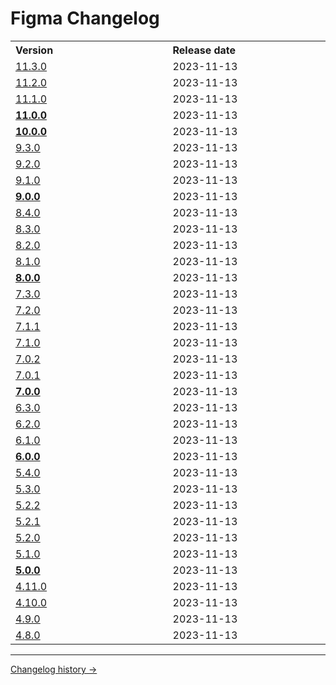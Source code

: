 # Figma Changelog

<table>
<tr><th align="left">Version</th><th align="left">Release date</th></tr>
<tr ><td width="500px"><a href='changelog-versions/11.3.0.md'>11.3.0</a></td><td width="500px">2023-11-13</td></tr>
<tr ><td width="500px"><a href='changelog-versions/11.2.0.md'>11.2.0</a></td><td width="500px">2023-11-13</td></tr>
<tr ><td width="500px"><a href='changelog-versions/11.1.0.md'>11.1.0</a></td><td width="500px">2023-11-13</td></tr>
<tr ><td width="500px"><strong><a href='changelog-versions/11.0.0.md'>11.0.0</a></strong></td><td width="500px">2023-11-13</td></tr>
<tr ><td width="500px"><strong><a href='changelog-versions/10.0.0.md'>10.0.0</a></strong></td><td width="500px">2023-11-13</td></tr>
<tr ><td width="500px"><a href='changelog-versions/9.3.0.md'>9.3.0</a></td><td width="500px">2023-11-13</td></tr>
<tr ><td width="500px"><a href='changelog-versions/9.2.0.md'>9.2.0</a></td><td width="500px">2023-11-13</td></tr>
<tr ><td width="500px"><a href='changelog-versions/9.1.0.md'>9.1.0</a></td><td width="500px">2023-11-13</td></tr>
<tr ><td width="500px"><strong><a href='changelog-versions/9.0.0.md'>9.0.0</a></strong></td><td width="500px">2023-11-13</td></tr>
<tr ><td width="500px"><a href='changelog-versions/8.4.0.md'>8.4.0</a></td><td width="500px">2023-11-13</td></tr>
<tr ><td width="500px"><a href='changelog-versions/8.3.0.md'>8.3.0</a></td><td width="500px">2023-11-13</td></tr>
<tr ><td width="500px"><a href='changelog-versions/8.2.0.md'>8.2.0</a></td><td width="500px">2023-11-13</td></tr>
<tr ><td width="500px"><a href='changelog-versions/8.1.0.md'>8.1.0</a></td><td width="500px">2023-11-13</td></tr>
<tr ><td width="500px"><strong><a href='changelog-versions/8.0.0.md'>8.0.0</a></strong></td><td width="500px">2023-11-13</td></tr>
<tr ><td width="500px"><a href='changelog-versions/7.3.0.md'>7.3.0</a></td><td width="500px">2023-11-13</td></tr>
<tr ><td width="500px"><a href='changelog-versions/7.2.0.md'>7.2.0</a></td><td width="500px">2023-11-13</td></tr>
<tr ><td width="500px"><a href='changelog-versions/7.1.1.md'>7.1.1</a></td><td width="500px">2023-11-13</td></tr>
<tr ><td width="500px"><a href='changelog-versions/7.1.0.md'>7.1.0</a></td><td width="500px">2023-11-13</td></tr>
<tr ><td width="500px"><a href='changelog-versions/7.0.2.md'>7.0.2</a></td><td width="500px">2023-11-13</td></tr>
<tr ><td width="500px"><a href='changelog-versions/7.0.1.md'>7.0.1</a></td><td width="500px">2023-11-13</td></tr>
<tr ><td width="500px"><strong><a href='changelog-versions/7.0.0.md'>7.0.0</a></strong></td><td width="500px">2023-11-13</td></tr>
<tr ><td width="500px"><a href='changelog-versions/6.3.0.md'>6.3.0</a></td><td width="500px">2023-11-13</td></tr>
<tr ><td width="500px"><a href='changelog-versions/6.2.0.md'>6.2.0</a></td><td width="500px">2023-11-13</td></tr>
<tr ><td width="500px"><a href='changelog-versions/6.1.0.md'>6.1.0</a></td><td width="500px">2023-11-13</td></tr>
<tr ><td width="500px"><strong><a href='changelog-versions/6.0.0.md'>6.0.0</a></strong></td><td width="500px">2023-11-13</td></tr>
<tr ><td width="500px"><a href='changelog-versions/5.4.0.md'>5.4.0</a></td><td width="500px">2023-11-13</td></tr>
<tr ><td width="500px"><a href='changelog-versions/5.3.0.md'>5.3.0</a></td><td width="500px">2023-11-13</td></tr>
<tr ><td width="500px"><a href='changelog-versions/5.2.2.md'>5.2.2</a></td><td width="500px">2023-11-13</td></tr>
<tr ><td width="500px"><a href='changelog-versions/5.2.1.md'>5.2.1</a></td><td width="500px">2023-11-13</td></tr>
<tr ><td width="500px"><a href='changelog-versions/5.2.0.md'>5.2.0</a></td><td width="500px">2023-11-13</td></tr>
<tr ><td width="500px"><a href='changelog-versions/5.1.0.md'>5.1.0</a></td><td width="500px">2023-11-13</td></tr>
<tr ><td width="500px"><strong><a href='changelog-versions/5.0.0.md'>5.0.0</a></strong></td><td width="500px">2023-11-13</td></tr>
<tr ><td width="500px"><a href='changelog-versions/4.11.0.md'>4.11.0</a></td><td width="500px">2023-11-13</td></tr>
<tr ><td width="500px"><a href='changelog-versions/4.10.0.md'>4.10.0</a></td><td width="500px">2023-11-13</td></tr>
<tr ><td width="500px"><a href='changelog-versions/4.9.0.md'>4.9.0</a></td><td width="500px">2023-11-13</td></tr>
<tr ><td width="500px"><a href='changelog-versions/4.8.0.md'>4.8.0</a></td><td width="500px">2023-11-13</td></tr>
</table>


---
[Changelog history →](https://paper.dropbox.com/doc/Changelog-Mistica-Design-System--BlDyPv0kWq8W502b64VVIPMsAQ-il1pWXaGur0Nm88P831X2)
